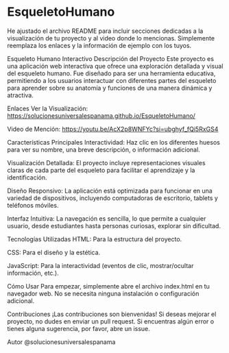 # EsqueletoHumano
He ajustado el archivo README para incluir secciones dedicadas a la visualización de tu proyecto y al video donde lo mencionas. Simplemente reemplaza los enlaces y la información de ejemplo con los tuyos.

Esqueleto Humano Interactivo
Descripción del Proyecto
Este proyecto es una aplicación web interactiva que ofrece una exploración detallada y visual del esqueleto humano. Fue diseñado para ser una herramienta educativa, permitiendo a los usuarios interactuar con diferentes partes del esqueleto para aprender sobre su anatomía y funciones de una manera dinámica y atractiva.

Enlaces
Ver la Visualización: https://solucionesuniversalespanama.github.io/EsqueletoHumano/

Video de Mención: https://youtu.be/AcX2p8WNFYc?si=ubghyf_fQi5RxGS4

Características Principales
Interactividad: Haz clic en los diferentes huesos para ver su nombre, una breve descripción, o información adicional.

Visualización Detallada: El proyecto incluye representaciones visuales claras de cada parte del esqueleto para facilitar el aprendizaje y la identificación.

Diseño Responsivo: La aplicación está optimizada para funcionar en una variedad de dispositivos, incluyendo computadoras de escritorio, tablets y teléfonos móviles.

Interfaz Intuitiva: La navegación es sencilla, lo que permite a cualquier usuario, desde estudiantes hasta personas curiosas, explorar sin dificultad.

Tecnologías Utilizadas
HTML: Para la estructura del proyecto.

CSS: Para el diseño y la estética.

JavaScript: Para la interactividad (eventos de clic, mostrar/ocultar información, etc.).

Cómo Usar
Para empezar, simplemente abre el archivo index.html en tu navegador web. No se necesita ninguna instalación o configuración adicional.

Contribuciones
¡Las contribuciones son bienvenidas! Si deseas mejorar el proyecto, no dudes en enviar un pull request. Si encuentras algún error o tienes alguna sugerencia, por favor, abre un issue.

Autor
@solucionesuniversalespanama
